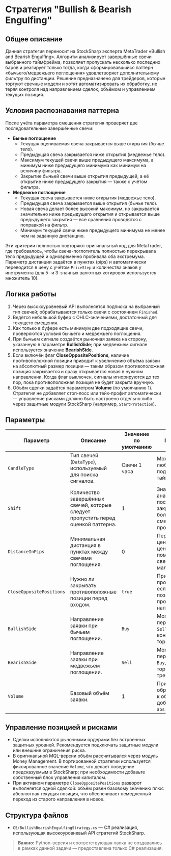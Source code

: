 # Стратегия "Bullish & Bearish Engulfing"

## Общее описание
Данная стратегия переносит на StockSharp эксперта MetaTrader «Bullish and Bearish Engulfing». Алгоритм анализирует завершённые свечи выбранного таймфрейма, позволяет пропускать несколько последних баров и реагирует только тогда, когда сформировавшийся паттерн «бычьего/медвежьего поглощения» удовлетворяет дополнительному фильтру по дистанции. Решение предназначено для трейдеров, которые торгуют свечные модели и хотят автоматизировать их обработку, не теряя контроля над направлением сделок, объёмом и управлением текущих позиций.

## Условия распознавания паттерна
После учёта параметра смещения стратегия проверяет две последовательные завершённые свечи:

- **Бычье поглощение**
  - Текущая оцениваемая свеча закрывается выше открытия (бычье тело).
  - Предыдущая свеча закрывается ниже открытия (медвежье тело).
  - Максимум текущей свечи выше предыдущего максимума, а минимум ниже предыдущего минимума как минимум на величину фильтра.
  - Закрытие бычьей свечи выше открытия предыдущей, а её открытие ниже предыдущего закрытия — также с учётом фильтра.
- **Медвежье поглощение**
  - Текущая свеча закрывается ниже открытия (медвежье тело).
  - Предыдущая свеча закрывается выше открытия (бычье тело).
  - Новая свеча делает более высокий максимум, но закрывается значительно ниже предыдущего открытия и открывается выше предыдущего закрытия — все сравнения проводятся с поправкой на фильтр.
  - Минимум текущей свечи ниже предыдущего минимума не менее чем на заданную дистанцию.

Эти критерии полностью повторяют оригинальный код для MetaTrader, где требовалось, чтобы свеча-поглотитель полностью перекрывала тело предыдущей и одновременно пробивала оба экстремума. Параметр дистанции задаётся в пунктах (pips) и автоматически переводится в цену с учётом `PriceStep` и количества знаков у инструмента (для 5- и 3-значных валютных котировок используется множитель 10).

## Логика работы
1. Через высокоуровневый API выполняется подписка на выбранный тип свечей; обрабатываются только свечи с состоянием `Finished`.
2. Ведётся небольшой буфер с OHLC-значениями, достаточный для текущего смещения.
3. Как только в буфере есть минимум две подходящие свечи, проверяются условия бычьего и медвежьего поглощения.
4. При бычьем сигнале создаётся рыночная заявка на сторону, указанную в параметре **BullishSide**; при медвежьем сигнале используется значение **BearishSide**.
5. Если включён флаг **CloseOppositePositions**, наличие противоположной позиции приводит к увеличению объёма заявки на абсолютный размер позиции — таким образом противоположная позиция закрывается и сразу открывается новая в нужном направлении. Когда флаг выключен, сигналы игнорируются до тех пор, пока противоположная позиция не будет закрыта вручную.
6. Объём сделки задаётся параметром **Volume** (по умолчанию 1). Стратегия не добавляет стоп-лосс или тейк-профит автоматически — управление рисками должно быть настроено отдельно либо через защитные модули StockSharp (например, `StartProtection`).

## Параметры
| Параметр | Описание | Значение по умолчанию | Примечания |
|----------|----------|-----------------------|------------|
| `CandleType` | Тип свечей (`DataType`), используемый для поиска сигналов. | Свечи 1 часа | Можно выбрать любой поддерживаемый таймфрейм. |
| `Shift` | Количество завершённых свечей, которые следует пропустить перед оценкой паттерна. | 1 | Значение 1 анализирует последнюю закрытую свечу; большие значения смещают анализ в прошлое. |
| `DistanceInPips` | Минимальная дистанция в пунктах между свечами поглощения. | 0 | Переводится в цену через шаг цены инструмента; помогает отсечь свечи с маленьким телом. |
| `CloseOppositePositions` | Нужно ли закрывать противоположные позиции перед входом. | `true` | При `false` сигнал пропускается, если открыта позиция противоположного направления. |
| `BullishSide` | Направление заявки при бычьем поглощении. | `Buy` | Можно переключить на `Sell` для контртрендовой торговли. |
| `BearishSide` | Направление заявки при медвежьем поглощении. | `Sell` | Можно переключить на `Buy`, чтобы торговать против тренда. |
| `Volume` | Базовый объём заявки. | 1 | При закрытии обратной позиции к объёму добавляется `abs(Position)`. |

## Управление позицией и рисками
- Сделки исполняются рыночными ордерами без встроенных защитных уровней. Рекомендуется подключать защитные модули или внешние ограничения риска.
- В оригинальной MQL-версии объём рассчитывался через модуль Money Management. В портированной стратегии используется фиксированное значение `Volume`, что делает поведение предсказуемым в StockSharp; при необходимости добавьте собственный блок управления капиталом.
- При активном параметре `CloseOppositePositions` разворот выполняется одной сделкой: объём равен базовому значению плюс абсолютная текущая позиция, что обеспечивает немедленный переход из старого направления в новое.

## Структура файлов
- `CS/BullishBearishEngulfingStrategy.cs` — C# реализация, использующая высокоуровневый API стратегий StockSharp.

> **Важно:** Python-версия и соответствующая папка не создавались в рамках данной задачи — предоставлена только C# реализация.
